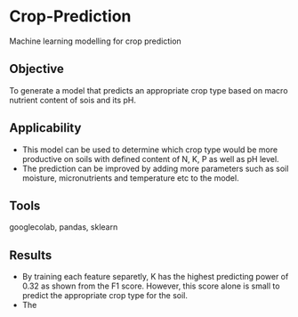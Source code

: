 # Crop-Prediction
Machine learning modelling for crop prediction

## Objective
To generate a model that predicts an appropriate crop type based on macro nutrient content of sois and its pH.

## Applicability
* This model can be used to determine which crop type would be more productive on soils with defined content of N, K, P as well as pH level.
* The prediction can be improved by adding more parameters such as soil moisture, micronutrients and temperature etc to the model. 

## Tools
googlecolab, pandas, sklearn 

## Results
* By training each feature separetly, K has the highest predicting power of 0.32 as shown from the F1 score. However, this score alone is small to predict the appropriate crop type for the soil.
* The 
